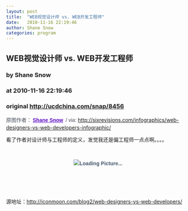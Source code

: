 ```yaml
---
layout: post
title:  "WEB视觉设计师 vs. WEB开发工程师"
date:   2010-11-16 22:19:46
author: Shane Snow
categories: program
---
```


## WEB视觉设计师 vs. WEB开发工程师
### by Shane Snow
### at 2010-11-16 22:19:46
### original <http://ucdchina.com/snap/8456>

<p><span style="font-family:&#39;PT Sans Narrow&#39;,Calibri,&#39;Lucida Sans&#39;,Helvetica,Arial,Verdana;font-size:14px;color:#4a4f5e;line-height:23px">原图作者：<a style="margin-top:0px;margin-right:0px;margin-bottom:0px;margin-left:0px;padding-top:0px;padding-right:3px;padding-bottom:0px;padding-left:3px;vertical-align:baseline;outline-style:none;outline-width:initial;outline-color:initial;text-decoration:underline;color:#5b0cc2;font-weight:700;background-color:#ffffff;border-top-left-radius:4px 4px;border-top-right-radius:4px 4px;border-bottom-right-radius:4px 4px;border-bottom-left-radius:4px 4px" href="http://www.shanesnow.com/">Shane Snow</a> / via: </span><a href="http://sixrevisions.com/infographics/web-designers-vs-web-developers-infographic/">http://sixrevisions.com/infographics/web-designers-vs-web-developers-infographic/</a></p>
<p>看了作者对设计师与工程师的定义，发觉我还是偏工程师一点点啊。。。。</p>
<p> </p>
<p style="margin-top:0px;margin-right:0px;margin-bottom:0px;margin-left:0px;padding-top:0px;padding-right:0px;padding-bottom:0px;padding-left:0px;vertical-align:baseline;outline-style:none;outline-width:initial;outline-color:initial;font-family:&#39;PT Sans Narrow&#39;,Calibri,&#39;Lucida Sans&#39;,Helvetica,Arial,Verdana;font-size:14px;color:#4a4f5e;line-height:23px" align="center"><img style="margin-top:0px;margin-right:0px;margin-bottom:0px;margin-left:0px;padding-top:0px;padding-right:0px;padding-bottom:0px;padding-left:0px;vertical-align:baseline;outline-style:none;outline-width:initial;outline-color:initial;color:#44586e;font-weight:700" src="http://img.ucdchina.com/upload/snap/2010-11/308856e2065d0fab5e59c2c220051681.gif" border="0" alt="Loading Picture..."></p>
<p><span style="font-family:&#39;PT Sans Narrow&#39;,Calibri,&#39;Lucida Sans&#39;,Helvetica,Arial,Verdana;font-size:14px;color:#4a4f5e;line-height:23px"><br style="margin-top:0px;margin-right:0px;margin-bottom:0px;margin-left:0px;padding-top:0px;padding-right:0px;padding-bottom:0px;padding-left:0px;vertical-align:baseline;outline-style:none;outline-width:initial;outline-color:initial"></span></p>
<p> </p><p>源地址：<a href="http://iconmoon.com/blog2/web-designers-vs-web-developers/">http://iconmoon.com/blog2/web-designers-vs-web-developers/</a></p>